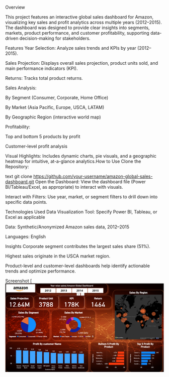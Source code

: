Overview

This project features an interactive global sales dashboard for Amazon, visualizing key sales and profit analytics across multiple years (2012–2015). The dashboard was designed to provide clear insights into segments, markets, product performance, and customer profitability, supporting data-driven decision-making for stakeholders.

Features
Year Selection: Analyze sales trends and KPIs by year (2012–2015).

Sales Projection: Displays overall sales projection, product units sold, and main performance indicators (KPI).

Returns: Tracks total product returns.

Sales Analysis:

By Segment (Consumer, Corporate, Home Office)

By Market (Asia Pacific, Europe, USCA, LATAM)

By Geographic Region (interactive world map)

Profitability:

Top and bottom 5 products by profit

Customer-level profit analysis

Visual Highlights: Includes dynamic charts, pie visuals, and a geographic heatmap for intuitive, at-a-glance analytics.How to Use
Clone the Repository:

text
git clone https://github.com/your-username/amazon-global-sales-dashboard.git
Open the Dashboard:
View the dashboard file (Power BI/Tableau/Excel, as appropriate) to interact with visuals.

Interact with Filters:
Use year, market, or segment filters to drill down into specific data points.

Technologies Used
Data Visualization Tool: Specify Power BI, Tableau, or Excel as applicable

Data: Synthetic/Anonymized Amazon sales data, 2012–2015

Languages: English

Insights
Corporate segment contributes the largest sales share (51%).

Highest sales originate in the USCA market region.

Product-level and customer-level dashboards help identify actionable trends and optimize performance.

Screenshot
[![Amazon Global Sales Dashboard License](https://github.com/Biswajitsahoo51/Amazon-Dashboard/blob/main/Snapshot%20of%20Dashboard.png)

